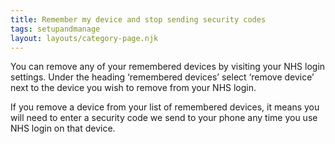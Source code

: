 ```yaml
---
title: Remember my device and stop sending security codes
tags: setupandmanage
layout: layouts/category-page.njk
---
```

You can remove any of your remembered devices by visiting your NHS login settings. Under the heading ‘remembered devices’ select ‘remove device’ next to the device you wish to remove from your NHS login.

If you remove a device from your list of remembered devices, it means you will need to enter a security code we send to your phone any time you use NHS login on that device.